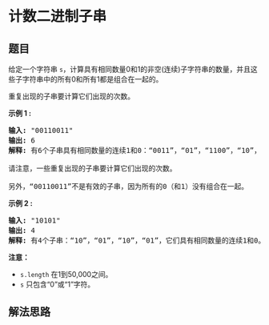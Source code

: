 # 计数二进制子串

## 题目

<HTML><p>给定一个字符串&nbsp;<code>s</code>，计算具有相同数量0和1的非空(连续)子字符串的数量，并且这些子字符串中的所有0和所有1都是组合在一起的。</p>

<p>重复出现的子串要计算它们出现的次数。</p>

<p><strong>示例 1 :</strong></p>

<pre>
<strong>输入:</strong> &quot;00110011&quot;
<strong>输出:</strong> 6
<strong>解释:</strong> 有6个子串具有相同数量的连续1和0：&ldquo;0011&rdquo;，&ldquo;01&rdquo;，&ldquo;1100&rdquo;，&ldquo;10&rdquo;，&ldquo;0011&rdquo; 和 &ldquo;01&rdquo;。

请注意，一些重复出现的子串要计算它们出现的次数。

另外，&ldquo;00110011&rdquo;不是有效的子串，因为所有的0（和1）没有组合在一起。
</pre>

<p><strong>示例 2 :</strong></p>

<pre>
<strong>输入:</strong> &quot;10101&quot;
<strong>输出:</strong> 4
<strong>解释:</strong> 有4个子串：&ldquo;10&rdquo;，&ldquo;01&rdquo;，&ldquo;10&rdquo;，&ldquo;01&rdquo;，它们具有相同数量的连续1和0。
</pre>

<p><strong>注意：</strong></p>

<ul>
	<li><code>s.length</code>&nbsp;在1到50,000之间。</li>
	<li><code>s</code>&nbsp;只包含&ldquo;0&rdquo;或&ldquo;1&rdquo;字符。</li>
</ul>
</HTML>

## 解法思路
